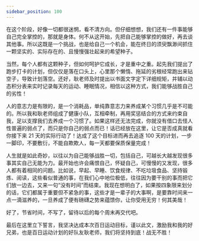```yaml
---
sidebar_position: 100
---
```


在这个阶段，好像一切都很迷惘，看不清方向。但仔细想想，我们还有一件事能够自己完全掌控的，那就是身体。何不从这开始，先把自己能够掌控的做好，再去谈其他事。所以这既是一个挑战，也是给自己一个机会，能在终日的须臾飘渺间抓住一颗坚实的、实际存在的、且慢慢强壮起来的希望种子。

当然，每个人都有这颗种子，但如何呵护它成长，才是重中之重。起先我们提出了跑步打卡的计划，但仅仅是落在口头上，心里那个懒惰、拖延的劣根经常跑出来钻空子，导致计划落空。还好，耿老师及时提出以书面文字定下详细规矩，并辅以动态积分表来实时记录每天的运动、睡眠情况，相信以这种方式，我们能够战胜自己的劣性！

人的意志力是有限的，是一个消耗品，单纯靠意志力来养成某个习惯几乎是不可能的。所以我和耿老师组成了健康小队，互相牵制，再用奖惩结合的方式来约束自我，足以支撑我们去养成一个习惯了。如果这样还无法完成，你就没有借口去怪人性普遍的弱点了，而只是你自己的弱点而已！话已经放在这里，让它是否成真就看你接下来 21 天的实际行动了！达成了这个目标进而再去追逐 100 天的计划，一步一脚印，不要敷衍，不能自欺欺人，每一天都要保质保量完成！

人生就是如此奇妙，以往以为自己能够战胜一切，包括自己，可越长大越发现很多事其实自己无能为力。最开始也许会痛恨自己，怀疑自己，可慢慢的又发现，很多人都有着相同的问题。比如说，早起、早睡、饮食规律、不吃垃圾食品、坚持锻炼、阅读，这些看似普通的事，在我们心中地位极低，往往因为要干别的事而把它们放一边去，又来一句“没有时间”而结束。我现在想明白了，如果按四象限来划分的话，它们都属于重要但不紧急的事，这些才是一辈子的大事啊，是要靠时间来一点一滴滋养的，一旦养成了便有磅礴之势来蕴馈你，让你受用无穷！何其美哉！

好了，节省时间，不写了，留待以后的每个周末再交代吧。

最后在这里立下誓言，我坚决达成本次百日运动目标，谨以此文，激励我和我的好兄弟，也是百日运动计划的好队友耿老师，我们将坚持到底！战无不胜！